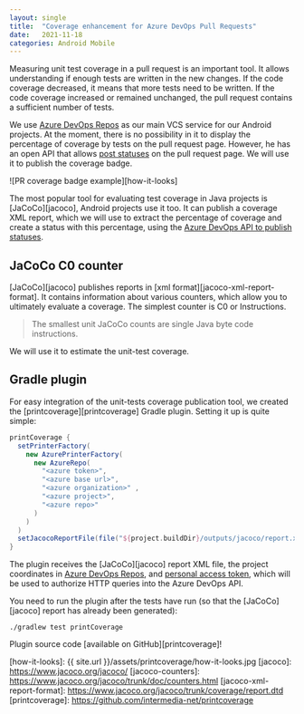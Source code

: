 ```yaml
---
layout: single
title:  "Coverage enhancement for Azure DevOps Pull Requests"
date:   2021-11-18
categories: Android Mobile
---
```


Measuring unit test coverage in a pull request is an important tool. It allows 
understanding if enough tests are written in the new changes. If the code 
coverage decreased, it means that more tests need to be written. If the code 
coverage increased or remained unchanged, the pull request contains a sufficient 
number of tests.

We use [Azure DevOps Repos][azure-devops-repos] as our main
VCS service for our Android projects. At the moment, there is no possibility in it to
display the percentage of coverage by tests on the pull request page. However, he has
an open API that allows [post statuses][pull-request-status-api]
on the pull request page. We will use it to publish the coverage badge.

![PR coverage badge example][how-it-looks]

The most popular tool for evaluating test coverage in Java projects is [JaCoCo][jacoco],
Android projects use it too. It can publish a coverage XML report,
which we will use to extract the percentage of coverage and create a status with this percentage,
using the [Azure DevOps API to publish statuses][pull-request-status-api].

## JaCoCo C0 counter
[JaCoCo][jacoco] publishes reports in [xml format][jacoco-xml-report-format].
It contains information about various counters, which allow you to ultimately evaluate
a coverage. The simplest counter is C0 or Instructions.

> The smallest unit JaCoCo counts are single Java byte code instructions.

We will use it to estimate the unit-test coverage.

## Gradle plugin
For easy integration of the unit-tests coverage publication tool,
we created the [printcoverage][printcoverage] Gradle plugin. 
Setting it up is quite simple:

```groovy
printCoverage {
  setPrinterFactory(
    new AzurePrinterFactory(
      new AzureRepo(
        "<azure token>",
        "<azure base url>",
        "<azure organization>" ,
        "<azure project>",
        "<azure repo>"
      )
    )
  )
  setJacocoReportFile(file("${project.buildDir}/outputs/jacoco/report.xml"))
}
```

The plugin receives the [JaCoCo][jacoco] report XML file, the project coordinates in
[Azure DevOps Repos][azure-devops-repos], and [personal access token][personal-access-token],
which will be used to authorize HTTP queries into the Azure DevOps API.

You need to run the plugin after the tests have run (so that the 
[JaCoCo][jacoco] report has already been generated):
```shell
./gradlew test printCoverage
```

Plugin source code [available on GitHub][printcoverage]!

[azure-devops-repos]: https://azure.microsoft.com/en-us/services/devops/repos/
[pull-request-status-api]: https://docs.microsoft.com/en-us/rest/api/azure/devops/git/pull-request-statuses/create?view=azure-devops-rest-6.0
[personal-access-token]: https://docs.microsoft.com/en-us/azure/devops/organizations/accounts/use-personal-access-tokens-to-authenticate?view=azure-devops&tabs=preview-page
[how-it-looks]: {{ site.url }}/assets/printcoverage/how-it-looks.jpg
[jacoco]: https://www.jacoco.org/jacoco/
[jacoco-counters]: https://www.jacoco.org/jacoco/trunk/doc/counters.html
[jacoco-xml-report-format]: https://www.jacoco.org/jacoco/trunk/coverage/report.dtd
[printcoverage]: https://github.com/intermedia-net/printcoverage